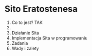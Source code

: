 # Sito Eratostenesa
1. Co to jest?
TAK
2. 
3. Działanie Sita
4. Implementacja Sita w programowaniu
5. Zadania
6. Wady i zalety
